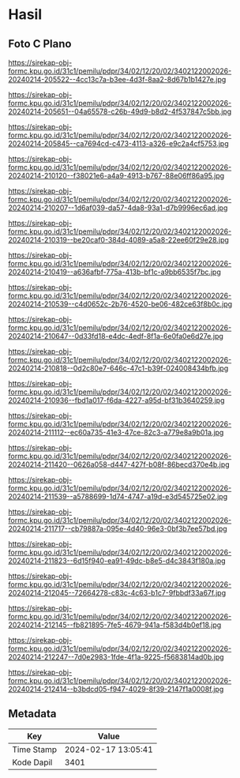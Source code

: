 # Hasil

## Foto C Plano

https://sirekap-obj-formc.kpu.go.id/31c1/pemilu/pdpr/34/02/12/20/02/3402122002026-20240214-205522--4cc13c7a-b3ee-4d3f-8aa2-8d67b1b1427e.jpg

https://sirekap-obj-formc.kpu.go.id/31c1/pemilu/pdpr/34/02/12/20/02/3402122002026-20240214-205651--04a65578-c26b-49d9-b8d2-4f537847c5bb.jpg

https://sirekap-obj-formc.kpu.go.id/31c1/pemilu/pdpr/34/02/12/20/02/3402122002026-20240214-205845--ca7694cd-c473-4113-a326-e9c2a4cf5753.jpg

https://sirekap-obj-formc.kpu.go.id/31c1/pemilu/pdpr/34/02/12/20/02/3402122002026-20240214-210120--f38021e6-a4a9-4913-b767-88e06ff86a95.jpg

https://sirekap-obj-formc.kpu.go.id/31c1/pemilu/pdpr/34/02/12/20/02/3402122002026-20240214-210207--1d6af039-da57-4da8-93a1-d7b9996ec6ad.jpg

https://sirekap-obj-formc.kpu.go.id/31c1/pemilu/pdpr/34/02/12/20/02/3402122002026-20240214-210319--be20caf0-384d-4089-a5a8-22ee60f29e28.jpg

https://sirekap-obj-formc.kpu.go.id/31c1/pemilu/pdpr/34/02/12/20/02/3402122002026-20240214-210419--a636afbf-775a-413b-bf1c-a9bb6535f7bc.jpg

https://sirekap-obj-formc.kpu.go.id/31c1/pemilu/pdpr/34/02/12/20/02/3402122002026-20240214-210539--c4d0652c-2b76-4520-be06-482ce63f8b0c.jpg

https://sirekap-obj-formc.kpu.go.id/31c1/pemilu/pdpr/34/02/12/20/02/3402122002026-20240214-210647--0d33fd18-e4dc-4edf-8f1a-6e0fa0e6d27e.jpg

https://sirekap-obj-formc.kpu.go.id/31c1/pemilu/pdpr/34/02/12/20/02/3402122002026-20240214-210818--0d2c80e7-646c-47c1-b39f-024008434bfb.jpg

https://sirekap-obj-formc.kpu.go.id/31c1/pemilu/pdpr/34/02/12/20/02/3402122002026-20240214-210936--fbd1a017-f6da-4227-a95d-bf31b3640259.jpg

https://sirekap-obj-formc.kpu.go.id/31c1/pemilu/pdpr/34/02/12/20/02/3402122002026-20240214-211112--ec60a735-41e3-47ce-82c3-a779e8a9b01a.jpg

https://sirekap-obj-formc.kpu.go.id/31c1/pemilu/pdpr/34/02/12/20/02/3402122002026-20240214-211420--0626a058-d447-427f-b08f-86becd370e4b.jpg

https://sirekap-obj-formc.kpu.go.id/31c1/pemilu/pdpr/34/02/12/20/02/3402122002026-20240214-211539--a5788699-1d74-4747-a19d-e3d545725e02.jpg

https://sirekap-obj-formc.kpu.go.id/31c1/pemilu/pdpr/34/02/12/20/02/3402122002026-20240214-211717--cb79887a-095e-4d40-96e3-0bf3b7ee57bd.jpg

https://sirekap-obj-formc.kpu.go.id/31c1/pemilu/pdpr/34/02/12/20/02/3402122002026-20240214-211823--6d15f940-ea91-49dc-b8e5-d4c3843f180a.jpg

https://sirekap-obj-formc.kpu.go.id/31c1/pemilu/pdpr/34/02/12/20/02/3402122002026-20240214-212045--72664278-c83c-4c63-b1c7-9fbbdf33a67f.jpg

https://sirekap-obj-formc.kpu.go.id/31c1/pemilu/pdpr/34/02/12/20/02/3402122002026-20240214-212145--fb821895-7fe5-4679-941a-f583d4b0ef18.jpg

https://sirekap-obj-formc.kpu.go.id/31c1/pemilu/pdpr/34/02/12/20/02/3402122002026-20240214-212247--7d0e2983-1fde-4f1a-9225-f5683814ad0b.jpg

https://sirekap-obj-formc.kpu.go.id/31c1/pemilu/pdpr/34/02/12/20/02/3402122002026-20240214-212414--b3bdcd05-f947-4029-8f39-2147f1a0008f.jpg


## Metadata

| Key        | Value               |
| ---------- | ------------------- |
| Time Stamp | 2024-02-17 13:05:41 |
| Kode Dapil | 3401                |




